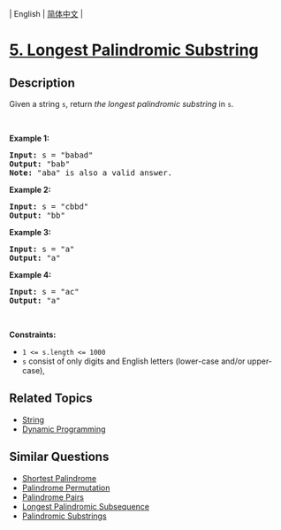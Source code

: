 
| English | [简体中文](README.md) |

# [5. Longest Palindromic Substring](https://leetcode-cn.com/problems/longest-palindromic-substring/)

## Description

<p>Given a string <code>s</code>, return&nbsp;<em>the longest palindromic substring</em> in <code>s</code>.</p>

<p>&nbsp;</p>
<p><strong>Example 1:</strong></p>

<pre>
<strong>Input:</strong> s = &quot;babad&quot;
<strong>Output:</strong> &quot;bab&quot;
<strong>Note:</strong> &quot;aba&quot; is also a valid answer.
</pre>

<p><strong>Example 2:</strong></p>

<pre>
<strong>Input:</strong> s = &quot;cbbd&quot;
<strong>Output:</strong> &quot;bb&quot;
</pre>

<p><strong>Example 3:</strong></p>

<pre>
<strong>Input:</strong> s = &quot;a&quot;
<strong>Output:</strong> &quot;a&quot;
</pre>

<p><strong>Example 4:</strong></p>

<pre>
<strong>Input:</strong> s = &quot;ac&quot;
<strong>Output:</strong> &quot;a&quot;
</pre>

<p>&nbsp;</p>
<p><strong>Constraints:</strong></p>

<ul>
	<li><code>1 &lt;= s.length &lt;= 1000</code></li>
	<li><code>s</code> consist of only digits and English letters (lower-case and/or upper-case),</li>
</ul>

## Related Topics

- [String](https://leetcode-cn.com/tag/string)
- [Dynamic Programming](https://leetcode-cn.com/tag/dynamic-programming)

## Similar Questions

- [Shortest Palindrome](../shortest-palindrome/README_EN.md)
- [Palindrome Permutation](../palindrome-permutation/README_EN.md)
- [Palindrome Pairs](../palindrome-pairs/README_EN.md)
- [Longest Palindromic Subsequence](../longest-palindromic-subsequence/README_EN.md)
- [Palindromic Substrings](../palindromic-substrings/README_EN.md)
